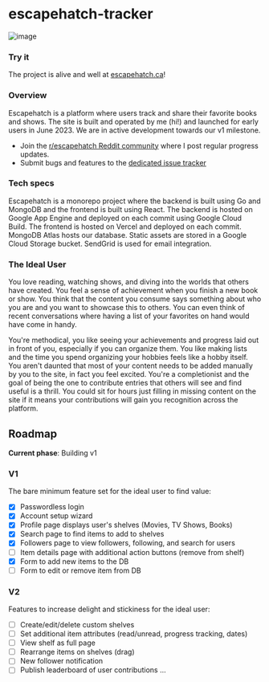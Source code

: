 # escapehatch-tracker

![image](https://github.com/JakeStrang1/escapehatch/assets/16689756/7f70f0ad-3d0a-4187-8856-86bf6a6d268d)

### Try it
The project is alive and well at [escapehatch.ca](https://escapehatch.ca)!

### Overview
Escapehatch is a platform where users track and share their favorite books and shows. The site is built and operated by me (hi!) and launched for early users in June 2023. We are in active development towards our v1 milestone.

- Join the [r/escapehatch Reddit community](https://www.reddit.com/r/escapehatch/) where I post regular progress updates.
- Submit bugs and features to the [dedicated issue tracker](https://github.com/JakeStrang1/escapehatch-tracker/issues)

### Tech specs
Escapehatch is a monorepo project where the backend is built using Go and MongoDB and the frontend is built using React. The backend is hosted on Google App Engine and deployed on each commit using Google Cloud Build. The frontend is hosted on Vercel and deployed on each commit. MongoDB Atlas hosts our database. Static assets are stored in a Google Cloud Storage bucket. SendGrid is used for email integration.

### The Ideal User
You love reading, watching shows, and diving into the worlds that others have created. You feel a sense of achievement when you finish a new book or show. You think that the content you consume says something about who you are and you want to showcase this to others. You can even think of recent conversations where having a list of your favorites on hand would have come in handy. 

You're methodical, you like seeing your achievements and progress laid out in front of you, especially if you can organize them. You like making lists and the time you spend organizing your hobbies feels like a hobby itself. You aren't daunted that most of your content needs to be added manually by you to the site, in fact you feel excited. You're a completionist and the goal of being the one to contribute entries that others will see and find useful is a thrill. You could sit for hours just filling in missing content on the site if it means your contributions will gain you recognition across the platform.

## Roadmap
**Current phase**: Building v1

### V1
The bare minimum feature set for the ideal user to find value:

- [x] Passwordless login
- [x] Account setup wizard
- [x] Profile page displays user's shelves (Movies, TV Shows, Books)
- [x] Search page to find items to add to shelves
- [x] Followers page to view followers, following, and search for users
- [ ] Item details page with additional action buttons (remove from shelf)
- [x] Form to add new items to the DB
- [ ] Form to edit or remove item from DB

### V2
Features to increase delight and stickiness for the ideal user:

- [ ] Create/edit/delete custom shelves
- [ ] Set additional item attributes (read/unread, progress tracking, dates) 
- [ ] View shelf as full page
- [ ] Rearrange items on shelves (drag)
- [ ] New follower notification
- [ ] Publish leaderboard of user contributions
...
